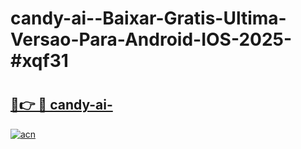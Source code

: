 # candy-ai--Baixar-Gratis-Ultima-Versao-Para-Android-IOS-2025-#xqf31

# <h2><a href="https://ainizakaria.my?title=candy-ai-&ref=22M">🔗👉 🔴 candy-ai-</a></h2>

[![acn](https://github.com/user-attachments/assets/0f9c940e-d8b0-45ae-aac7-cd30a18b3e1c)](https://ainizakaria.my?title=candy-ai-&ref=22M)

